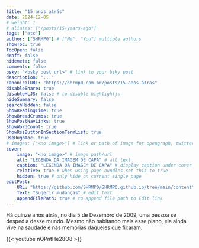 ```yaml
---
title: "15 anos atrás"
date: 2024-12-05
# weight: 1
# aliases: ["/posts/15-years-ago"]
tags: ["etc"]
author: ["SHRMP0"] # ["Me", "You"] multiple authors
showToc: true
TocOpen: false
draft: false
hidemeta: false
comments: false
bsky: "<bsky post url>" # link to your bsky post
description: "..."
canonicalURL: "https://shrmp0.com.br/posts/15-anos-atras"
disableShare: true
disableHLJS: false # to disable highlightjs
hideSummary: false
searchHidden: false
ShowReadingTime: true
ShowBreadCrumbs: true
ShowPostNavLinks: true
ShowWordCount: true
ShowRssButtonInSectionTermList: true
UseHugoToc: true
# images: ["<no image>"] # link or path of image for opengraph, twitter-cards
cover:
    image: "<no image>" # image path/url
    alt: "LEGENDA DA IMAGEM DE CAPA" # alt text
    caption: "LEGENDA DA IMAGEM DE CAPA" # display caption under cover
    relative: true # when using page bundles set this to true
    hidden: true # only hide on current single page
editPost:
    URL: "https://github.com/SHRMP0/SHRMP0.github.io/tree/main/content"
    Text: "Sugerir mudanças" # edit text
    appendFilePath: true # to append file path to Edit link
---
```


Há quinze anos atrás, no dia 5 de Dezembro de 2009, uma pessoa se despedia desse mundo. Mesmo não habitando mais esse plano, ela ainda vive na saudade e nas memórias daqueles que ficaram.

{{< youtube nQPntHe28O8 >}}